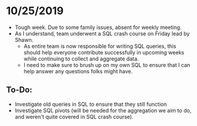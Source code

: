 # 10/25/2019

- Tough week. Due to some family issues, absent for weekly meeting.
- As I understand, team underwent a SQL crash course on Friday lead by Shawn.
  - As entire team is now responsible for writing SQL queries, this should help everyone contribute successfully in upcoming weeks while continuing to collect and aggregate data.
  - I need to make sure to brush up on my own SQL to ensure that I can help answer any questions folks might have.
  
## To-Do:

- Investigate old queries in SQL to ensure that they still function
- Investigate SQL pivots (will be needed for the aggregation we aim to do, and weren't quite covered in SQL crash course).
